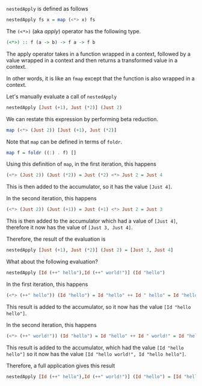 `nestedApply` is defined as follows

```haskell
nestedApply fs x = map (<*> x) fs
```

The `(<*>)` (aka _apply_) operator has the following type.

```haskell
(<*>) :: f (a -> b) -> f a -> f b
```

The apply operator takes in a function wrapped in a context, followed by a value wrapped in a context and then returns a transformed value in a context.

In other words, it is like an `fmap` except that the function is also wrapped in a context.


Let's manually evaluate a call of `nestedApply`

```haskell
nestedApply [Just (+1), Just (*2)] (Just 2)
```

We can restate this expression by performing beta reduction.

```haskell
map (<*> (Just 2)) [Just (+1), Just (*2)]
```

Note that `map` can be defined in terms of `foldr`.

```haskell
map f = foldr ((:) . f) []
```

Using this definition of `map`, in the first iteration, this happens

```haskell
(<*> (Just 2)) (Just (*2)) = Just (*2) <*> Just 2 = Just 4
```

This is then added to the accumulator, so it has the value `[Just 4]`.

In the second iteration, this happens

```haskell
(<*> (Just 2)) (Just (+1)) = Just (+1) <*> Just 2 = Just 3
```

This is then added to the accumulator which had a value of `[Just 4]`, therefore it now has the value of `[Just 3, Just 4]`.

Therefore, the result of the evaluation is

```haskell
nestedApply [Just (+1), Just (*2)] (Just 2) = [Just 3, Just 4]
```

What about the following evaluation?

```haskell
nestedApply [Id (++" hello"),Id (++" world!")] (Id "hello")
```

In the first iteration, this happens

```haskell
(<*> (++" hello")) (Id "hello") = Id "hello" ++ Id " hello" = Id "hello hello"
```

This result is added to the accumulator, so it now has the value `[Id "hello hello"]`.

In the second iteration, this happens

```haskell
(<*> (++" world!")) (Id "hello") = Id "hello" ++ Id " world!" = Id "hello world!"
```

This result is added to the accumulator, which had the value `[Id "hello hello"]` so it now has the value `[Id "hello world!", Id "hello hello"]`.

Therefore, a full application gives this result

```haskell
nestedApply [Id (++" hello"),Id (++" world!")] (Id "hello") = [Id "hello world!", Id "hello hello"]
```
